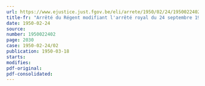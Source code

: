 ```yaml
---
url: https://www.ejustice.just.fgov.be/eli/arrete/1950/02/24/1950022402/justel
title-fr: "Arrêté du Régent modifiant l'arrêté royal du 24 septembre 1937, modifiant les conditions d'admission aux examens de candidat en sciences commerciales"
date: 1950-02-24
source:
number: 1950022402
page: 2030
case: 1950-02-24/02
publication: 1950-03-18
starts:
modifies:
pdf-original:
pdf-consolidated:
---
```



